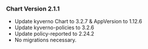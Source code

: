 ### Chart Version 2.1.1

 - Update kyverno Chart to 3.2.7 & AppVersion to 1.12.6
 - Update kyverno-policies to 3.2.6
 - Update policy-reported to 2.24.2
 - No migrations necessary.